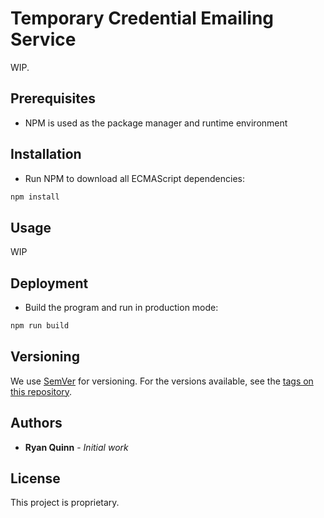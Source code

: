 # Temporary Credential Emailing Service

WIP.

## Prerequisites

- NPM is used as the package manager and runtime environment

## Installation

- Run NPM to download all ECMAScript dependencies:
```bash
npm install
```

## Usage

WIP

## Deployment
- Build the program and run in production mode:
```bash
npm run build
```

## Versioning

We use [SemVer](http://semver.org/) for versioning. For the versions available, see the [tags on this repository](https://github.com/IIP-Design/commons-gateway/tags). 

## Authors

* **Ryan Quinn** - *Initial work*

## License

This project is proprietary.
